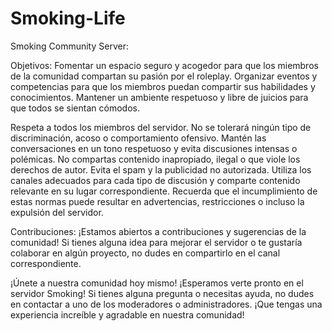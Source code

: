 # Smoking-Life

Smoking Community Server:


Objetivos:
Fomentar un espacio seguro y acogedor para que los miembros de la comunidad compartan su pasión por el roleplay.
Organizar eventos y competencias para que los miembros puedan compartir sus habilidades y conocimientos.
Mantener un ambiente respetuoso y libre de juicios para que todos se sientan cómodos.

Respeta a todos los miembros del servidor. No se tolerará ningún tipo de discriminación, acoso o comportamiento ofensivo.
Mantén las conversaciones en un tono respetuoso y evita discusiones intensas o polémicas.
No compartas contenido inapropiado, ilegal o que viole los derechos de autor.
Evita el spam y la publicidad no autorizada.
Utiliza los canales adecuados para cada tipo de discusión y comparte contenido relevante en su lugar correspondiente.
Recuerda que el incumplimiento de estas normas puede resultar en advertencias, restricciones o incluso la expulsión del servidor.

Contribuciones:
¡Estamos abiertos a contribuciones y sugerencias de la comunidad! Si tienes alguna idea para mejorar el servidor o te gustaría colaborar en algún proyecto, no dudes en compartirlo en el canal correspondiente.

¡Únete a nuestra comunidad hoy mismo! 
¡Esperamos verte pronto en el servidor Smoking! Si tienes alguna pregunta o necesitas ayuda, no dudes en contactar a uno de los moderadores o administradores. ¡Que tengas una experiencia increíble y agradable en nuestra comunidad! 
